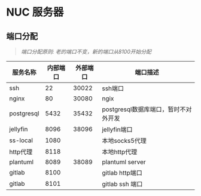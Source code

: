 # NUC 服务器


## 端口分配
> *端口分配原则: 老的端口不变，新的端口从8100开始分配*

| 服务名称   | 内部端口 | 外部端口 | 端口描述                             |
| ---------- | -------- | -------- | ------------------------------------ |
| ssh        | 22       | 30022    | ssh端口                              |
| nginx      | 80       | 30080    | ngix                                 |
| postgresql | 5432     | 35432    | postgresql数据库端口，暂时不对外开发 |
| jellyfin   | 8096     | 38096    | jellyfin端口                         |
| ss-local   | 1080     |          | 本地socks5代理                       |
| http代理   | 8118     |          | 本地http代理                         |
| plantuml   | 8089     | 38089    | plantuml server                      |
| gitlab     | 8100     |          | gitlab http端口                      |
| gitlab     | 8101     |          | gitlab ssh 端口                      |